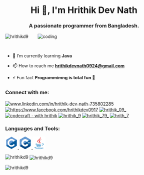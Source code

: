 <h1 align="center">Hi 👋, I'm Hrithik Dev Nath</h1>
<h3 align="center">A passionate programmer from Bangladesh.</h3>

<img align="right" alt="coding" width="400" src="https://media1.giphy.com/media/qgQUggAC3Pfv687qPC/giphy.gif">

<p align="left"> <img src="https://komarev.com/ghpvc/?username=hrithikd9&label=Profile%20views&color=0e75b6&style=flat" alt="hrithikd9" /> </p>

<p align="left"> <a href="https://twitter.com/" target="blank"><img src="https://img.shields.io/twitter/follow/?logo=twitter&style=for-the-badge" alt="" /></a> </p>

- 🌱 I’m currently learning **Java**

- 📫 How to reach me **hrithikdevnath0924@gmail.com**

- ⚡ Fun fact **Programmimng is total fun 👾**

<h3 align="left">Connect with me:</h3>
<p align="left">
<a href="https://linkedin.com/in/www.linkedin.com/in/hrithik-dev-nath-735802285" target="blank"><img align="center" src="https://raw.githubusercontent.com/rahuldkjain/github-profile-readme-generator/master/src/images/icons/Social/linked-in-alt.svg" alt="www.linkedin.com/in/hrithik-dev-nath-735802285" height="30" width="40" /></a>
<a href="https://fb.com/https://www.facebook.com/hrithikdev0917" target="blank"><img align="center" src="https://raw.githubusercontent.com/rahuldkjain/github-profile-readme-generator/master/src/images/icons/Social/facebook.svg" alt="https://www.facebook.com/hrithikdev0917" height="30" width="40" /></a>
<a href="https://instagram.com/hrithik_09_" target="blank"><img align="center" src="https://raw.githubusercontent.com/rahuldkjain/github-profile-readme-generator/master/src/images/icons/Social/instagram.svg" alt="hrithik_09_" height="30" width="40" /></a>
<a href="https://www.youtube.com/c/codecraft - with hrithik" target="blank"><img align="center" src="https://raw.githubusercontent.com/rahuldkjain/github-profile-readme-generator/master/src/images/icons/Social/youtube.svg" alt="codecraft - with hrithik" height="30" width="40" /></a>
<a href="https://www.codechef.com/users/hrithik_9" target="blank"><img align="center" src="https://cdn.jsdelivr.net/npm/simple-icons@3.1.0/icons/codechef.svg" alt="hrithik_9" height="30" width="40" /></a>
<a href="https://codeforces.com/profile/hrithik_79_" target="blank"><img align="center" src="https://raw.githubusercontent.com/rahuldkjain/github-profile-readme-generator/master/src/images/icons/Social/codeforces.svg" alt="hrithik_79_" height="30" width="40" /></a>
<a href="https://www.leetcode.com/hrith_7" target="blank"><img align="center" src="https://raw.githubusercontent.com/rahuldkjain/github-profile-readme-generator/master/src/images/icons/Social/leet-code.svg" alt="hrith_7" height="30" width="40" /></a>
</p>

<h3 align="left">Languages and Tools:</h3>
<p align="left"> <a href="https://www.cprogramming.com/" target="_blank" rel="noreferrer"> <img src="https://raw.githubusercontent.com/devicons/devicon/master/icons/c/c-original.svg" alt="c" width="40" height="40"/> </a> <a href="https://www.w3schools.com/cpp/" target="_blank" rel="noreferrer"> <img src="https://raw.githubusercontent.com/devicons/devicon/master/icons/cplusplus/cplusplus-original.svg" alt="cplusplus" width="40" height="40"/> </a> <a href="https://www.java.com" target="_blank" rel="noreferrer"> <img src="https://raw.githubusercontent.com/devicons/devicon/master/icons/java/java-original.svg" alt="java" width="40" height="40"/> </a> </p>

<p><img align="left" src="https://github-readme-stats.vercel.app/api/top-langs?username=hrithikd9&show_icons=true&locale=en&layout=compact" alt="hrithikd9" /></p>

<p>&nbsp;<img align="center" src="https://github-readme-stats.vercel.app/api?username=hrithikd9&show_icons=true&locale=en" alt="hrithikd9" /></p>

<p><img align="center" src="https://github-readme-streak-stats.herokuapp.com/?user=hrithikd9&" alt="hrithikd9" /></p>
